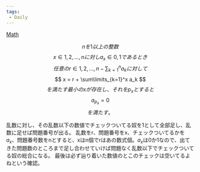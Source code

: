 ```yaml
---
tags:
 - Daily
---
```


[Math](../Bar/Novel/Topics/Math.md)

$$
nを1以上の整数
$$
$$
x \in { 1, 2, ..., n} に対し a_x \in {0,1} であるとき
$$
$$
任意のr \in {1, 2, ..., n-\sum\nolimits_{k=1}^n a_k }に対して
$$
$$
x = r + \sum\limits_{k=1}^x a_k
$$
$$
を満たす最小のxが存在し、それをp_xとすると
$$
$$
a_{p_x}=0
$$
$$
を満たす。
$$

乱数に対し、その乱数以下の数値でチェックついてる奴を1として全部足し、乱数に足せば問題番号が出る。
乱数をr、問題番号をx、チェックついてるかを$a_x$、問題番号数をnとすると、xはn個でrはあの数式個。$a_x$は0か1なので、出てきた問題数のところまで足し合わせていけば問題なく乱数以下でチェックついてる奴の総合になる。
最後は必ず辿り着いた数値のとこのチェックは空いてるよねという確認。


